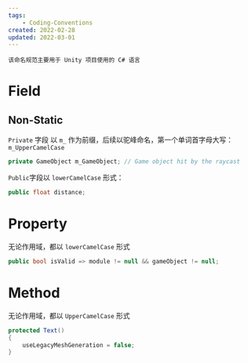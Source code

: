 ```yaml
---
tags:
    - Coding-Conventions
created: 2022-02-28
updated: 2022-03-01
---
```


```ad-note
该命名规范主要用于 Unity 项目使用的 C# 语言
```

# Field

## Non-Static

`Private` 字段 以 `m_` 作为前缀，后续以驼峰命名，第一个单词首字母大写：`m_UpperCamelCase`  

```csharp
private GameObject m_GameObject; // Game object hit by the raycast
```

`Public`字段以  `lowerCamelCase` 形式：

```csharp
public float distance;
```

# Property

无论作用域，都以 `lowerCamelCase` 形式

```csharp
public bool isValid => module != null && gameObject != null;
```

# Method

无论作用域，都以 `UpperCamelCase` 形式

```csharp
protected Text()
{
    useLegacyMeshGeneration = false;
}
```